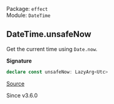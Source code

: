 Package: `effect`<br />
Module: `DateTime`<br />

## DateTime.unsafeNow

Get the current time using `Date.now`.

**Signature**

```ts
declare const unsafeNow: LazyArg<Utc>
```

[Source](https://github.com/Effect-TS/effect/tree/main/packages/effect/src/DateTime.ts#L450)

Since v3.6.0